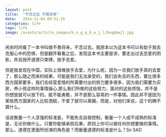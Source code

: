 ```yaml
---
layout: post
title:  "不念过去 不畏将来"
date:   2014-11-04 09:51:25
categories: life
tags: life
image: /assets/article_images/b_n_g_q_b_w_j_l/bngqbwjl.jpg
---
```

闲余时间看了一本书叫做不畏将来，不念过去。我原本以为这本书可以有助于我去克服心中的恐惧，但是翻开看看之后，发现这本书主要是讲，要走出过去恋爱的阴影，并且抛开道德只束缚，放手去爱。

但是我发现在中国，实际上很难放手去爱，为什么呢，因为一旦我们放手真的去爱了，那么随之而来的结果，可能是我们无法承受的，我们会失去的东西，要比很多西方国家要多，我们去经营爱情的所需要付出的努力要多很多，因为我们需要为买房，养小孩这样的事情操心,那么我们所做的这些努力，面对的这些烦恼，并不是你想放就可以放下的。能不能勇敢，并不是那么容易的一件事情。因此并不是因为某些西方国家的人比较洒脱，不爱了就可以离婚，而是，对他们来说，这个的确不算什么。

话说衡量一个人坚强的标准是，不能失去自我控制，衡量一个人成不成熟的标准是，无论你做什么，只要你能够承担后果，原则上你可以做任何你想要做的事情。那么，道德在里面所扮演的角色是？而衡量道德的标准是什么？So SAD